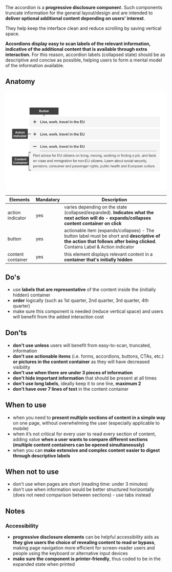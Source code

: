 The accordion is a **progressive disclosure componen**t. Such
components truncate information for the general layout/design and are intended
to **deliver optional additional content depending on users' interest**.

They help keep the interface clean and reduce scrolling by saving vertical space.

**Accordions display easy to scan labels of the relevant information, indicative of the additional content that is available through extra interaction.** For this reason, accordion labels (collapsed state) should be as descriptive and concise as possible, helping users to form a mental model of the information available.

## Anatomy

![anatomy](/static/images/accordion2.jpg "anatomy")

| Elements          | Mandatory | Description                                                                                                                                                                    |
| ----------------- | --------- | ------------------------------------------------------------------------------------------------------------------------------------------------------------------------------ |
| action indicator  | yes       | varies depending on the state (collapsed/expanded). **Indicates what the next action will do - expands/collapses content container on click**                                  |
| button            | yes       | actionable item (expands/collapses) - The button label must be short and **descriptive of the action that follows after being clicked**.<br/>Contains Label & Action indicator |
| content container | yes       | this element displays relevant content in a **container that's initially hidden**                                                                                              |

## Do's

- use **labels that are representative** of the content inside the (initially hidden) container
- **order** logically (such as 1st quarter, 2nd quarter, 3rd quarter, 4th quarter)
- make sure this component is needed (reduce vertical space) and users will benefit from the added interaction cost

## Don'ts

- **don't use unless** users will benefit from easy-to-scan, truncated, information
- **don't use actionable items** (i.e. forms, accordions, buttons, CTAs, etc.) **or pictures in the content container** as they will have decreased visibility
- **don't use when there are under 3 pieces of information**
- **don't hide important information** that should be present at all times
- **don't use long labels**, ideally keep it to one line, **maximum 2**
- **don't have over 7 lines of text** in the content container

## When to use

- when you need to **present multiple sections of content in a simple way** on one page, without overwhelming the user (especially applicable to mobile)
- when it’s not critical for every user to read every section of content, adding value **when a user wants to compare different sections (multiple content containers can be opened simultaneously)**
- when you can **make extensive and complex content easier to digest through descriptive labels**

## When not to use

- don't use when pages are short (reading time: under 3 minutes)
- don't use when information would be better structured horizontally (does not need comparison between sections) - use tabs instead

## Notes

### Accessibility

- **progressive disclosure elements** can be helpful accessibility aids as **they give users the choice of revealing content to read or bypass**, making page navigation more efficient for screen-reader users and people using the keyboard or alternative input devices
- **make sure the component is printer-friendly**, thus coded to be in the expanded state when printed
